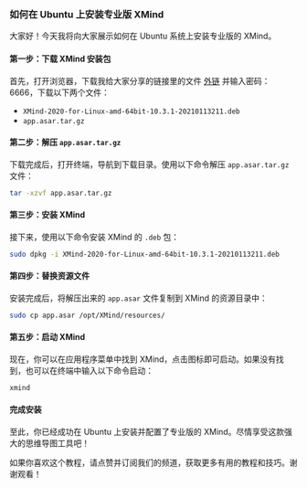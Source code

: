 

### 如何在 Ubuntu 上安装专业版 XMind

大家好！今天我将向大家展示如何在 Ubuntu 系统上安装专业版的 XMind。

#### 第一步：下载 XMind 安装包
首先，打开浏览器，下载我给大家分享的链接里的文件 [外链](https://wwl.lanzoue.com/b023lpzbti) 并输入密码：6666，下载以下两个文件：
- `XMind-2020-for-Linux-amd-64bit-10.3.1-20210113211.deb`
- `app.asar.tar.gz`

#### 第二步：解压 `app.asar.tar.gz`
下载完成后，打开终端，导航到下载目录。使用以下命令解压 `app.asar.tar.gz` 文件：
```bash
tar -xzvf app.asar.tar.gz
```

#### 第三步：安装 XMind
接下来，使用以下命令安装 XMind 的 `.deb` 包：
```bash
sudo dpkg -i XMind-2020-for-Linux-amd-64bit-10.3.1-20210113211.deb
```

#### 第四步：替换资源文件
安装完成后，将解压出来的 `app.asar` 文件复制到 XMind 的资源目录中：
```bash
sudo cp app.asar /opt/XMind/resources/
```

#### 第五步：启动 XMind
现在，你可以在应用程序菜单中找到 XMind，点击图标即可启动。如果没有找到，也可以在终端中输入以下命令启动：
```bash
xmind
```

#### 完成安装
至此，你已经成功在 Ubuntu 上安装并配置了专业版的 XMind。尽情享受这款强大的思维导图工具吧！

如果你喜欢这个教程，请点赞并订阅我们的频道，获取更多有用的教程和技巧。谢谢观看！

